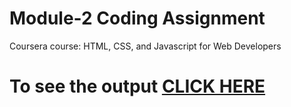 
# Module-2 Coding Assignment

Coursera course: HTML, CSS, and Javascript for Web Developers

# To see the output [CLICK HERE]( https://patilchetan25.github.io/-Coursera-HTML-CSS-and-JavaScript-for-Web-Developers/Assignments/module-2/index.html)
